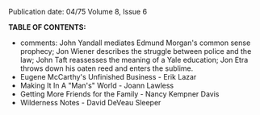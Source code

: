 Publication date: 04/75
Volume 8, Issue 6

**TABLE OF CONTENTS:**
- comments: John Yandall mediates Edmund Morgan's common sense prophecy; Jon Wiener describes the struggle between police and the law; John Taft reassesses the meaning of a Yale education; Jon Etra throws down his oaten reed and enters the sublime.
- Eugene McCarthy's Unfinished Business - Erik Lazar
- Making It In A "Man's" World - Joann Lawless
- Getting More Friends for the Family - Nancy Kempner Davis
- Wilderness Notes - David DeVeau Sleeper


